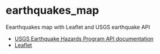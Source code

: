 # earthquakes_map
Eearthquakes map with Leaflet and USGS earthquake API

* [USGS Earthquake Hazards Program API documentation](https://earthquake.usgs.gov/fdsnws/event/1/)
* [Leaflet](https://leafletjs.com/)
